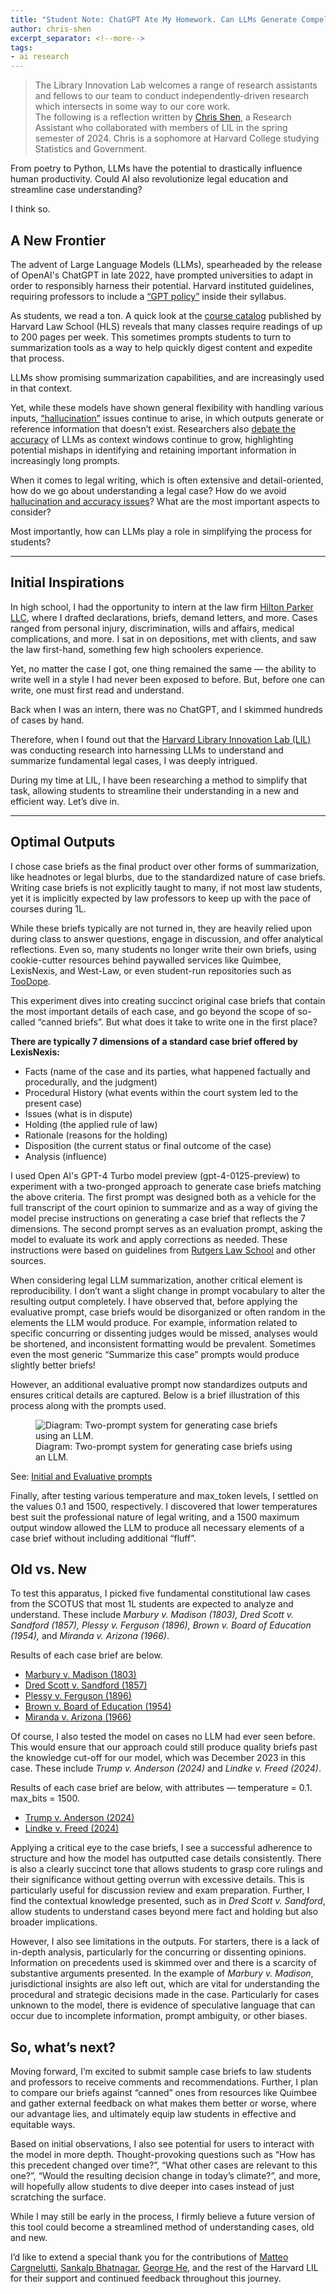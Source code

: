 ```yaml
---
title: "Student Note: ChatGPT Ate My Homework. Can LLMs Generate Compelling Case Briefs?"
author: chris-shen
excerpt_separator: <!--more-->
tags:
- ai research
---
```


> The Library Innovation Lab welcomes a range of research assistants and fellows to our team to conduct independently-driven research which intersects in some way to our core work.<br>
> The following is a reflection written by [Chris Shen](/about/#chris-shen), a Research Assistant who collaborated with members of LIL in the spring semester of 2024. Chris is a sophomore at Harvard College studying Statistics and Government.

From poetry to Python, LLMs have the potential to drastically influence human productivity. Could AI also revolutionize legal education and streamline case understanding? 

I think so.

<!--more-->

## A New Frontier

The advent of Large Language Models (LLMs), spearheaded by the release of OpenAI's ChatGPT in late 2022, have prompted universities to adapt in order to responsibly harness their potential. Harvard instituted guidelines, requiring professors to include a [“GPT policy”](https://oue.fas.harvard.edu/ai-guidance) inside their syllabus. 

As students, we read a ton. A quick look at the [course catalog](https://hls.harvard.edu/wp-content/uploads/course-catalogs/hls-course-catalog-2023-2024.pdf) published by Harvard Law School (HLS) reveals that many classes require readings of up to 200 pages per week. This sometimes prompts students to turn to summarization tools as a way to help quickly digest content and expedite that process. 

LLMs show promising summarization capabilities, and are increasingly used in that context.

Yet, while these models have shown general flexibility with handling various inputs, [“hallucination”](https://arxiv.org/abs/2401.06796) issues continue to arise, in which outputs generate or reference information that doesn’t exist. Researchers also [debate the accuracy](https://arxiv.org/abs/2404.06654) of LLMs as context windows continue to grow, highlighting potential mishaps in identifying and retaining important information in increasingly long prompts.

When it comes to legal writing, which is often extensive and detail-oriented, how do we go about understanding a legal case? How do we avoid [hallucination and accuracy issues](https://hai.stanford.edu/news/hallucinating-law-legal-mistakes-large-language-models-are-pervasive)? What are the most important aspects to consider? 

Most importantly, how can LLMs play a role in simplifying the process for students?

---

## Initial Inspirations

In high school, I had the opportunity to intern at the law firm [Hilton Parker LLC](https://hiltonparker.com), where I drafted declarations, briefs, demand letters, and more. Cases ranged from personal injury, discrimination, wills and affairs, medical complications, and more. I sat in on depositions, met with clients, and saw the law first-hand, something few high schoolers experience. 

Yet, no matter the case I got, one thing remained the same –– the ability to write well in a style I had never been exposed to before. But, before one can write, one must first read and understand. 

Back when I was an intern, there was no ChatGPT, and I skimmed hundreds of cases by hand. 

Therefore, when I found out that the [Harvard Library Innovation Lab (LIL)](https://lil.law.harvard.edu) was conducting research into harnessing LLMs to understand and summarize fundamental legal cases, I was deeply intrigued. 

During my time at LIL, I have been researching a method to simplify that task, allowing students to streamline their understanding in a new and efficient way. Let’s dive in.

---

## Optimal Outputs

I chose case briefs as the final product over other forms of summarization, like headnotes or legal blurbs, due to the standardized nature of case briefs. Writing case briefs is not explicitly taught to many, if not most law students, yet it is implicitly expected by law professors to keep up with the pace of courses during 1L. 

While these briefs typically are not turned in, they are heavily relied upon during class to answer questions, engage in discussion, and offer analytical reflections. Even so, many students no longer write their own briefs, using cookie-cutter resources behind paywalled services like Quimbee, LexisNexis, and West-Law, or even student-run repositories such as [TooDope](https://toodope.org).

This experiment dives into creating succinct original case briefs that contain the most important details of each case, and go beyond the scope of so-called “canned briefs”. But what does it take to write one in the first place?

**There are typically 7 dimensions of a standard case brief offered by LexisNexis:**

- Facts (name of the case and its parties, what happened factually and procedurally, and the judgment)
- Procedural History (what events within the court system led to the present case)
- Issues (what is in dispute)
- Holding (the applied rule of law)
- Rationale (reasons for the holding)
-  Disposition (the current status or final outcome of the case)
- Analysis (influence)

I used Open AI's GPT-4 Turbo model preview (gpt-4-0125-preview) to experiment with a two-pronged approach to generate case briefs matching the above criteria. The first prompt was designed both as a vehicle for the full transcript of the court opinion to summarize and as a way of giving the model precise instructions on generating a case brief that reflects the 7 dimensions. The second prompt serves as an evaluation prompt, asking the model to evaluate its work and apply corrections as needed. These instructions were based on guidelines from [Rutgers Law School](https://wp.rutgers.edu/attachments/article/492/Grading-Criteria-for-355-Legal-Writing.pdf) and other sources.

When considering legal LLM summarization, another critical element is reproducibility. I don’t want a slight change in prompt vocabulary to alter the resulting output completely. I have observed that, before applying the evaluative prompt, case briefs would be disorganized or often random in the elements the LLM would produce. For example, information related to specific concurring or dissenting judges would be missed, analyses would be shortened, and inconsistent formatting would be prevalent. Sometimes even the most generic “Summarize this case” prompts would produce slightly better briefs!

However, an additional evaluative prompt now standardizes outputs and ensures critical details are captured. Below is a brief illustration of this process along with the prompts used.

<figure>
    <img src="https://lil-blog-media.s3.amazonaws.com/chris-s-prompting-diagram.webp" alt="Diagram: Two-prompt system for generating case briefs using an LLM.">
    <figcaption>Diagram: Two-prompt system for generating case briefs using an LLM.</figcaption>
</figure>


See: [Initial and Evaluative prompts](https://lil-blog-media.s3.amazonaws.com/2024-06-10-can-llms-generate-compelling-case-briefs-prompts.pdf)

Finally, after testing various temperature and max_token levels, I settled on the values 0.1 and 1500, respectively. I discovered that lower temperatures best suit the professional nature of legal writing, and a 1500 maximum output window allowed the LLM to produce all necessary elements of a case brief without including additional “fluff”.

## Old vs. New

To test this apparatus, I picked five fundamental constitutional law cases from the SCOTUS that most 1L students are expected to analyze and understand. These include _Marbury v. Madison (1803), Dred Scott v. Sandford (1857), Plessy v. Ferguson (1896), Brown v. Board of Education (1954),_ and _Miranda v. Arizona (1966)_.

Results of each case brief are below.

- [Marbury v. Madison (1803)](https://lil-blog-media.s3.amazonaws.com/2024-06-10-can-llms-generate-compelling-case-briefs-casebrief01.pdf)
- [Dred Scott v. Sandford (1857)](https://lil-blog-media.s3.amazonaws.com/2024-06-10-can-llms-generate-compelling-case-briefs-casebrief02.pdf)
- [Plessy v. Ferguson (1896)](https://lil-blog-media.s3.amazonaws.com/2024-06-10-can-llms-generate-compelling-case-briefs-casebrief03.pdf)
- [Brown v. Board of Education (1954)](https://lil-blog-media.s3.amazonaws.com/2024-06-10-can-llms-generate-compelling-case-briefs-casebrief04.pdf)
- [Miranda v. Arizona (1966)](https://lil-blog-media.s3.amazonaws.com/2024-06-10-can-llms-generate-compelling-case-briefs-casebrief05.pdf)

Of course, I also tested the model on cases no LLM had ever seen before. This would ensure that our approach could still produce quality briefs past the knowledge cut-off for our model, which was December 2023 in this case. These include _Trump v. Anderson (2024)_ and _Lindke v. Freed (2024)_. 

Results of each case brief are below, with attributes –– temperature = 0.1. max_bits = 1500.

- [Trump v. Anderson (2024)](https://lil-blog-media.s3.amazonaws.com/2024-06-10-can-llms-generate-compelling-case-briefs-casebrief06.pdf)
- [Lindke v. Freed (2024)](https://lil-blog-media.s3.amazonaws.com/2024-06-10-can-llms-generate-compelling-case-briefs-casebrief07.pdf)

Applying a critical eye to the case briefs, I see a successful adherence to structure and how the model has outputted case details consistently. There is also a clearly succinct tone that allows students to grasp core rulings and their significance without getting overrun with excessive details. This is particularly useful for discussion review and exam preparation. Further, I find the contextual knowledge presented, such as in _Dred Scott v. Sandford_, allow students to understand cases beyond mere fact and holding but also broader implications.

However, I also see limitations in the outputs. For starters, there is a lack of in-depth analysis, particularly for the concurring or dissenting opinions. Information on precedents used is skimmed over and there is a scarcity of substantive arguments presented. In the example of _Marbury v. Madison_, jurisdictional insights are also left out, which are vital for understanding the procedural and strategic decisions made in the case. Particularly for cases unknown to the model, there is evidence of speculative language that can occur due to incomplete information, prompt ambiguity, or other biases.

## So, what’s next?

Moving forward, I’m excited to submit sample case briefs to law students and professors to receive comments and recommendations. Further, I plan to compare our briefs against “canned” ones from resources like Quimbee and gather external feedback on what makes them better or worse, where our advantage lies, and ultimately equip law students in effective and equitable ways.

Based on initial observations, I also see potential for users to interact with the model in more depth. Thought-provoking questions such as “How has this precedent changed over time?”, “What other cases are relevant to this one?”, “Would the resulting decision change in today’s climate?”, and more, will hopefully allow students to dive deeper into cases instead of just scratching the surface.

While I may still be early in the process, I firmly believe a future version of this tool could become a streamlined method of understanding cases, old and new. 

I’d like to extend a special thank you for the contributions of [Matteo Cargnelutti](/about/#matteo-cargnelutti), [Sankalp Bhatnagar](/about/#sankalp-bhatnagar), [George He](/about/#george-he), and the rest of the Harvard LIL for their support and continued feedback throughout this journey.
